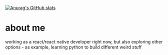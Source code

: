 [![Anurag's GitHub stats](https://github-readme-stats.vercel.app/api?username=flyjeray&hide=stars,prs,issues,contribs&count_private=true&show_icons=true&theme=tokyonight)](https://github.com/anuraghazra/github-readme-stats)

# about me

working as a react/react native developer right now, but also exploring other options - as example, learning python to build different weird stuff


